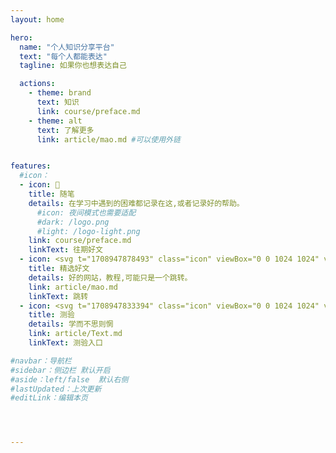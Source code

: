 ```yaml
---
layout: home

hero:
  name: "个人知识分享平台"
  text: "每个人都能表达"
  tagline: 如果你也想表达自己

  actions:
    - theme: brand
      text: 知识
      link: course/preface.md
    - theme: alt
      text: 了解更多
      link: article/mao.md #可以使用外链


features:
  #icon：
  - icon: 📝
    title: 随笔
    details: 在学习中遇到的困难都记录在这,或者记录好的帮助。
      #icon: 夜间模式也需要适配
      #dark: /logo.png
      #light: /logo-light.png
    link: course/preface.md
    linkText: 往期好文
  - icon: <svg t="1708947878493" class="icon" viewBox="0 0 1024 1024" version="1.1" xmlns="http://www.w3.org/2000/svg" p-id="7817" width="200" height="200"><path d="M638.76 417.036L379.04 676.754 341 638.712l259.718-259.718z" fill="#F469FD" p-id="7818"></path><path d="M794.7 326.7L691.1 223.1c-40-40-105.1-40-145.2 0L270.2 498.8c-17.5 17.5-27.4 39.9-29.5 62.8L200 768.9l-0.3 1.8c-2.1 16.5 3.5 32.8 15.2 44.5 10.1 10.1 23.6 15.7 37.7 15.7 2.3 0 4.6-0.1 6.8-0.4l1.8-0.2L458.3 777c22.8-2.7 44-12.8 60.5-29.3L794.5 472c40.2-40.1 40.2-105.2 0.2-145.3z m-176.2-79.8c12.5 0 25 4.8 34.5 14.3l103.6 103.6c19 19 19 50 0 69.1l-12.4 12.4-172.7-172.7 12.4-12.4c9.6-9.6 22.1-14.3 34.6-14.3zM253.3 776.7l24.5-125 93.2 93.2-117.7 31.8z m227.6-67.2c-7.9 7.9-17.9 12.7-28.8 13.9l-0.2-0.6-3 0.8c-0.8 0-1.7 0.1-2.5 0.1-13 0-25.3-5.1-34.5-14.3L308.2 605.9C298 595.7 293.3 582 294 568.6l1-4.9-0.4-0.1c1.6-9.8 6.1-19.2 13.6-26.8l225.2-225.2 172.7 172.7-225.2 225.2z" fill="#504CFF" p-id="7819"></path></svg>
    title: 精选好文
    details: 好的网站，教程,可能只是一个跳转。
    link: article/mao.md
    linkText: 跳转
  - icon: <svg t="1708947833394" class="icon" viewBox="0 0 1024 1024" version="1.1" xmlns="http://www.w3.org/2000/svg" p-id="6688" width="200" height="200"><path d="M888.3 279.8v412.5l-378 146.6-377.9-146.6V279.8H66.1v436.1c-0.1 13.9 8.3 26.5 21.2 31.6l411.1 159.3c3.8 1.3 7.9 2 11.9 2 4.1 0.1 8.1-0.6 11.9-2l411.1-159.3c12.8-5.3 21.2-17.8 21.2-31.6V279.8h-66.2z" fill="#3E75FF" p-id="6689"></path><path d="M233.4 620.7l263.9 110.8c4 2 8.5 2.9 13 2.7 6.9 0.1 13.6-2.1 19.1-6.2 9.4-6.5 15.1-17.2 15-28.7V276.8l195.6-82V566l-151.3 63.3c-1 0.4-1.9 0.9-2.8 1.4l29.6 61.1 171.7-71.1c12.8-5.2 21.2-17.6 21.2-31.5V143.4c0.2-11.5-5.5-22.3-15-28.7-9.7-6-21.6-7-32.1-2.7l-264 110.8c-12.8 5.2-21.2 17.6-21.2 31.5v393.9l-195.6-82.1V194.8l114.7 58c0.2 0.1 0.4 0.1 0.6 0.2l28.7-61.3c-1.1-0.6-2.1-1.2-3.3-1.7l-161.8-78c-10.5-4.6-22.6-3.6-32.1 2.7-9.4 6.5-15.1 17.2-15 28.7v445.7c-0.1 14 8.3 26.4 21.1 31.6z" fill="#3E75FF" p-id="6690"></path></svg>
    title: 测验
    details: 学而不思则惘
    link: article/Text.md
    linkText: 测验入口

#navbar：导航栏
#sidebar：侧边栏 默认开启
#aside：left/false  默认右侧
#lastUpdated：上次更新
#editLink：编辑本页




---
```


